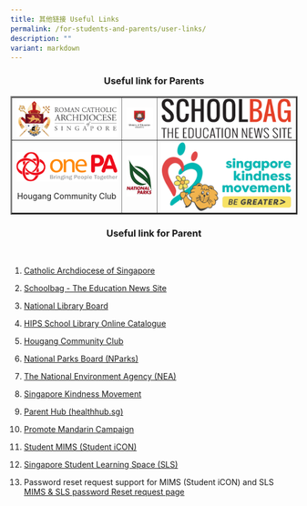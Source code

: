 ```yaml
---
title: 其他链接 Useful Links
permalink: /for-students-and-parents/user-links/
description: ""
variant: markdown
---
```

### <center>Useful link for Parents</center>

 <style>
        table {
            width: 100%;
            text-align: center;
        }
        table img {
            display: block;
            margin: 0 auto;
            max-width: 100%;
            height: auto;
        }
    </style>
<table border="2"> <tbody>
<tr> <td> <a target="_blank" href="https://www.catholic.sg/#"> <img src="/images/Useful%20Link/Archdiocese_coat_of_arms_tight_crop_280.png"></a></td> <td> <a target="_blank" href="https://www.moe.gov.sg"> <img src="/images/Useful%20Link/MOE_logo.png"> </a> </td> <td> <a target="_blank" href="https://www.schoolbag.edu.sg/"> <img src="/images/Useful%20Link/School_Bag.png"></a></td></tr>
<tr> <td> <a target="_blank" href="https://www.onepa.gov.sg/cc/hougang-cc/"> <img src="/images/Useful%20Link/PA.png"></a><br>Hougang Community Club<br></td> <td> <a target="_blank" href="https://www.nea.gov.sg/"> <img src="/images/Useful%20Link/National_Parks_Board_Logo.png"> </a> </td> <td> <a target="_blank" href="https://www.kindness.sg/"> <img src="/images/Useful%20Link/Singapore_kindness_movement.png"></a></td> </tr> </tbody></table> 






### <center>Useful link for Parent</center> 



	
<br>

1.   <p><a target="_blank" href="https://www.catholic.sg/#">Catholic Archdiocese of Singapore</a></p><p></p>
2. <p><a target="_blank" href="https://www.schoolbag.edu.sg/">Schoolbag - The Education News Site</a></p>
3. <p><a target="_blank" href="https://www.nlb.gov.sg/main/home">National Library Board</a></p>
4. <p><a target="_blank" href="https://schoolibrary.moe.edu.sg/holyinnocentspri">HIPS School Library Online Catalogue</a></p>
5. <p><a target="_blank" href="https://www.onepa.gov.sg/cc/hougang-cc/">Hougang Community Club</a></p>
6. <p><a target="_blank" href="https://www.nparks.gov.sg/">National Parks Board (NParks)</a></p>
7. <p><a target="_blank" href="https://www.nea.gov.sg/">The National Environment Agency (NEA)</a></p>
8. <p><a target="_blank" href="https://www.kindness.sg/">Singapore Kindness Movement</a></p>
9. <p><a target="_blank" href="https://www.healthhub.sg/programmes/183/parent-hub">Parent Hub (healthhub.sg)</a></p>
10. <p><a target="_blank" href="https://www.languagecouncils.sg/mandarin/en">Promote Mandarin Campaign</a></p>
11. <p><a target="_blank" href="https://workspace.google.com/dashboard">Student MIMS (Student iCON)</a></p>
12. <p><a target="_blank" href="https://vle.learning.moe.edu.sg/login">Singapore Student Learning Space (SLS)</a></p>
13.  Password reset request support for MIMS (Student iCON) and SLS 
			 <br> <a target="_blank" href="https://go.gov.sg/hips-student-icon-reset">MIMS &amp; SLS password Reset request page</a>